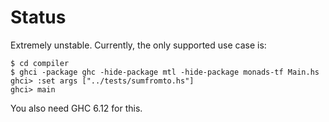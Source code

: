 # Status

Extremely unstable.  Currently, the only supported use case is:

    $ cd compiler
    $ ghci -package ghc -hide-package mtl -hide-package monads-tf Main.hs
    ghci> :set args ["../tests/sumfromto.hs"]
    ghci> main

You also need GHC 6.12 for this.
